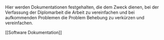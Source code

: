 Hier werden Dokumentationen festgehalten, die dem Zweck dienen, bei der Verfassung der Diplomarbeit die Arbeit zu vereinfachen und bei aufkommenden Problemen die Problem Behebung zu verkürzen und vereinfachen.

[[Software Dokumentation]]
